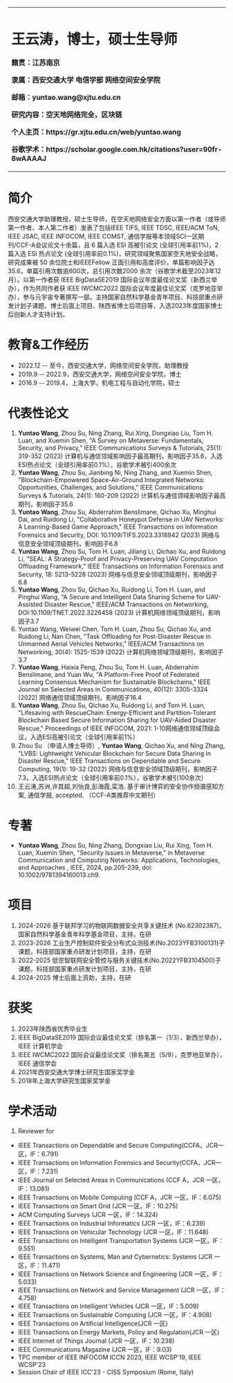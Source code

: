 <table border="0">
  <tr>
    <td width="100%">
      <h1>王云涛，博士，硕士生导师</h1>
      <p><b>籍贯：江苏南京</b></p>
      <p><b>隶属：西安交通大学 电信学部 网络空间安全学院 </b></p>
      <p><b>邮箱：yuntao.wang@xjtu.edu.cn</b></p>
      <p><b>研究内容：空天地网络完全，区块链</b></p>
      <p><b>个人主页：https://gr.xjtu.edu.cn/web/yuntao.wang</b></p>
      <p><b>谷歌学术：https://scholar.google.com.hk/citations?user=90fr-8wAAAAJ</b></p>
    </td>
  </tr>
</table>

# 简介
西安交通大学助理教授，硕士生导师，在空天地网络安全方面以第一作者（或导师第一作者、本人第二作者）发表了包括IEEE TIFS, IEEE TDSC, IEEE/ACM ToN, IEEE JSAC, IEEE INFOCOM, IEEE COMST, 通信学报等本领域SCI一区期刊/CCF-A会议论文十余篇，且 6 篇入选 ESI 高被引论文 (全球引用率前1%)，2 篇入选 ESI 热点论文 (全球引用率前0.1%)，研究领域聚焦国家空天地安全战略，研究成果被 50 余位院士和IEEEFellow 正面引用和高度评价，单篇影响因子达35.6，单篇引用次数逾600次，总引用次数2000 余次（谷歌学术截至2023年12月）。以第一作者获 IEEE BigDataSE2019 国际会议年度最佳论文奖（新西兰举办），作为共同作者获 IEEE IWCMC2022 国际会议年度最佳论文奖（克罗地亚举办），参与元宇宙专著撰写一部。主持国家自然科学基金青年项目、科技部重点研发计划子课题、博士后面上项目、陕西省博士后项目等，入选2023年度国家博士后创新人才支持计划。

# 教育&工作经历
- 2022.12 -- 至今，西安交通大学，网络空间安全学院，助理教授
- 2019.9 -- 2022.9，西安交通大学，网络空间安全学院，博士 
- 2016.9 -- 2019.4，上海大学，机电工程与自动化学院，硕士 

# 代表性论文

1.  **Yuntao Wang**, Zhou Su, Ning Zhang, Rui Xing, Dongxiao Liu, Tom H. Luan, and Xuemin Shen, "A Survey on Metaverse: Fundamentals, Security, and Privacy," IEEE Communications Surveys & Tutorials, 25(1): 319-352 (2023) 计算机与通信领域影响因子最高期刊，影响因子35.6，入选ESI热点论文（全球引用率前0.1%），谷歌学术被引400余次
1.  **Yuntao Wang**, Zhou Su, Jianbing Ni, Ning Zhang, and Xuemin Shen, "Blockchain-Empowered Space-Air-Ground Integrated Networks: Opportunities, Challenges, and Solutions," IEEE Communications Surveys & Tutorials, 24(1): 160-209 (2022) 计算机与通信领域影响因子最高期刊，影响因子35.6 
1.  **Yuntao Wang**, Zhou Su, Abderrahim Benslimane, Qichao Xu, Minghui Dai, and Ruidong Li, "Collaborative Honeypot Defense in UAV Networks: A Learning-Based Game Approach," IEEE Transactions on Information Forensics and Security, DOI: 10.1109/TIFS.2023.3318942 (2023) 网络与信息安全领域顶级期刊，影响因子6.8
1.  **Yuntao Wang**, Zhou Su, Tom H. Luan, Jiliang Li, Qichao Xu, and Ruidong Li, "SEAL: A Strategy-Proof and Privacy-Preserving UAV Computation Offloading Framework," IEEE Transactions on Information Forensics and Security, 18: 5213-5228 (2023) 网络与信息安全领域顶级期刊，影响因子6.8
1.  **Yuntao Wang**, Zhou Su, Qichao Xu, Ruidong Li, Tom H. Luan, and Pinghui Wang, "A Secure and Intelligent Data Sharing Scheme for UAV-Assisted Disaster Rescue," IEEE/ACM Transactions on Networking, DOI:10.1109/TNET.2022.3226458 (2023) 计算机网络领域顶级期刊，影响因子3.7
1.  Yuntao Wang, Weiwei Chen, Tom H. Luan, Zhou Su, Qichao Xu, and Ruidong Li, Nan Chen, "Task Offloading for Post-Disaster Rescue in Unmanned Aerial Vehicles Networks," IEEE/ACM Transactions on Networking, 30(4): 1525-1539 (2022) 计算机网络领域顶级期刊，影响因子3.7
1.  **Yuntao Wang**, Haixia Peng, Zhou Su, Tom H. Luan, Abderrahim Benslimane, and Yuan Wu, "A Platform-Free Proof of Federated Learning Consensus Mechanism for Sustainable Blockchains," IEEE Journal on Selected Areas in Communications, 40(12): 3305-3324 (2022) 网络通信领域顶级期刊，影响因子16.4
1.  **Yuntao Wang**, Zhou Su, Qichao Xu, Ruidong Li, and Tom H. Luan, "Lifesaving with RescueChain: Energy-Efficient and Partition-Tolerant Blockchain Based Secure Information Sharing for UAV-Aided Disaster Rescue," Proceedings of IEEE INFOCOM, 2021: 1-10网络通信领域顶级会议，入选ESI高被引论文（全球引用率前1%）
1.  Zhou Su （申请人博士导师）, **Yuntao Wang**, Qichao Xu, and Ning Zhang, "LVBS: Lightweight Vehicular Blockchain for Secure Data Sharing in Disaster Rescue," IEEE Transactions on Dependable and Secure Computing, 19(1): 19-32 (2022) 网络与信息安全领域顶级期刊，影响因子7.3，入选ESI热点论文（全球引用率前0.1%），谷歌学术被引100余次）
1.  王云涛,苏洲,许其超,刘怡良,彭海霞,栾浩. 基于审计博弈的安全协作频谱感知方案, 通信学报, accepted. （CCF-A类推荐中文期刊）


# 专著

- **Yuntao Wang**, Zhou Su, Ning Zhang, Dongxiao Liu, Rui Xing, Tom H. Luan, Xuemin Shen, "Security Issues in Metaverse," in Metaverse Communication and Computing Networks: Applications, Technologies, and Approaches , IEEE, 2024, pp.205-239, doi: 10.1002/9781394160013.ch9.

# 项目
1.  2024-2026 基于联邦学习的物联网数据安全共享关键技术 (No.62302387)，国家自然科学基金青年科学基金项目，主持，在研
2.  2023-2026 工业生产控制软件安全分布式众测技术(No.2023YFB3100131)子课题，科技部国家重点研发计划项目，主持，在研
3.  2022-2025 低空智联网安全管控与服务关键技术(No.2022YFB3104500)子课题，科技部国家重点研发计划项目，主持，在研
4.  2024-2025 博士后面上资助，主持，在研


# 获奖
1. 2023年陕西省优秀毕业生
1. IEEE BigDataSE2019 国际会议最佳论文奖（排名第一（1/3），新西兰举办），IEEE 计算机学会
1. IEEE IWCMC2022 国际会议最佳论文奖（排名第五（5/9），克罗地亚举办），IEEE 通信学会
1. 2021年西安交通大学博士研究生国家奖学金
1. 2018年上海大学研究生国家奖学金

  
# 学术活动
1. Reviewer for
- IEEE Transactions on Dependable and Secure Computing(CCFA，JCR一区，IF：6.791)
- IEEE Transactions on Information Forensics and Security(CCFA，JCR一区，IF：7.231)
- IEEE Journal on Selected Areas in Communications (CCF A，JCR 一区，IF：13.081)
- IEEE Transactions on Mobile Computing (CCF A，JCR 一区，IF：6.075)
- IEEE Transactions on Smart Grid (JCR 一区，IF：10.275)
- ACM Computing Surveys (JCR 一区，IF：14.324)
- IEEE Transactions on Industrial Informatics (JCR 一区，IF：6.239)
- IEEE Transactions on Vehicular Technology (JCR 一区，IF：11.648)
- IEEE Transactions on Intelligent Transportation Systems (JCR 一区，IF：9.551)
- IEEE Transactions on Systems, Man and Cybernetics: Systems (JCR 一区，IF：11.471)
- IEEE Transactions on Network Science and Engineering (JCR 一区，IF：5.033)
- IEEE Transactions on Network and Service Management (JCR 一区，IF：4.758)
- IEEE Transactions on Intelligent Vehicles (JCR 一区，IF：5.009)
- IEEE Transactions on Sustainable Computing (JCR 一区，IF：4.908)
- IEEE Transactions on Artificial Intelligence(JCR 一区)
- IEEE Transactions on Energy Markets, Policy and Regulation(JCR 一区)
- IEEE Internet of Things Journal (JCR 一区，IF：10.238)
- IEEE Communications Magazine (JCR 一区，IF：9.03)
- TPC member of IEEE INFOCOM ICCN 2023, IEEE WCSP'19, IEEE WCSP'23
- Session Chair of IEEE ICC'23 - CISS Symposium (Rome, Italy)

